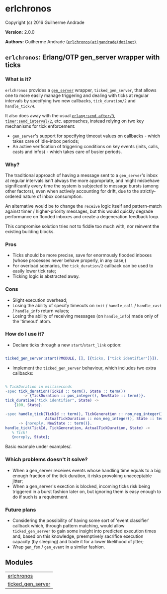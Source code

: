 

# erlchronos #

Copyright (c) 2016 Guilherme Andrade

__Version:__ 2.0.0

__Authors:__ Guilherme Andrade ([`erlchronos(at)gandrade(dot)net`](mailto:erlchronos(at)gandrade(dot)net)).

`erlchronos`: Erlang/OTP gen_server wrapper with ticks
---------


### <a name="What_is_it?">What is it?</a> ###


`erlchronos` provides a [`gen_server`](http://erlang.org/doc/man/gen_server.md) wrapper, `ticked_gen_server`,
that allows one to more easily manage triggering and dealing with ticks at regular intervals by specifying two new callbacks,
`tick_duration/2` and `handle_tick/4`.

It also does away with the usual [`erlang:send_after/3`](http://www.erlang.org/doc/man/erlang.html#send_after-3),
[`timer:send_interval/2`](http://erlang.org/doc/man/timer.md#send_interval-2), etc. approaches, instead relying
on two key mechanisms for tick enforcement:
* `gen_server`'s support for specifying timeout values on callbacks - which takes care of idle-inbox periods;
* An active verification of triggering conditions on key events (inits, calls, casts and infos) - which takes care of busier periods.


### <a name="Why?">Why?</a> ###


The traditional approach of having a message sent to a `gen_server`'s inbox at regular intervals isn't always
the more appropriate, and might misbehave significantly every time the system is subjected to message bursts (among other factors), even when actively accounting for drift, due to the strictly-ordered nature of inbox consumption.

An alternative would be to change the `receive` logic itself and pattern-match against timer / higher-priority messages, but this would quickly degrade performance on flooded inboxes and create a degeneration feedback loop.

This compromise solution tries not to fiddle too much with, nor reinvent the existing building blocks.


### <a name="Pros">Pros</a> ###


* Ticks should be more precise, save for enormously flooded inboxes (whose processes never behave properly, in any case;)
* For overload scenarios, the `tick_duration/2` callback can be used to easily lower tick rate;
* Ticking logic is abstracted away.


### <a name="Cons">Cons</a> ###


* Slight execution overhead;
* Losing the ability of specify timeouts on `init` / `handle_call` / `handle_cast` / `handle_info` return values;
* Losing the ability of receiving messages (on `handle_info`) made only of the 'timeout' atom.


### <a name="How_do_I_use_it?">How do I use it?</a> ###

* Declare ticks through a new `start`/`start_link` option:

```erlang

ticked_gen_server:start(?MODULE, [], [{ticks, ["tick identifier"]}]).

```

* Implement the `ticked_gen_server` behaviour, which includes two extra callbacks:

```erlang

% TickDuration in milliseconds
-spec tick_duration(TickId :: term(), State :: term())
        -> {TickDuration :: pos_integer(), NewState :: term()}.
tick_duration("tick identifier", State) ->
    {100, State}.

-spec handle_tick(TickId :: term(), TickGeneration :: non_neg_integer(),
                  ActualTickDuration :: non_neg_integer(), State :: term())
      -> {noreply, NewState :: term()}.
handle_tick(TickId, TickGeneration, ActualTickDuration, State) ->
   % Tick!
   {noreply, State};

```

Basic example under examples/.


### <a name="Which_problems_doesn't_it_solve?">Which problems doesn't it solve?</a> ###


* When a gen_server receives events whose handling time equals to a big enough fraction of the tick duration, it risks provoking unacceptable jitter;
* When a gen_server's exection is blocked, incoming ticks risk being triggered in a burst fashion later on, but ignoring them is easy enough to do if such is a requirement.


### <a name="Future_plans">Future plans</a> ###

* Considering the possibility of having some sort of 'event classifier' callback which, through pattern matching, would allow `ticked_gen_server` to gain some insight into predicted execution times and, based on this knowledge, preemptively sacrifice execution capacity (by sleeping) and trade it for a lower likelihood of jitter;
* Wrap `gen_fsm` / `gen_event` in a similar fashion.


## Modules ##


<table width="100%" border="0" summary="list of modules">
<tr><td><a href="erlchronos.md" class="module">erlchronos</a></td></tr>
<tr><td><a href="ticked_gen_server.md" class="module">ticked_gen_server</a></td></tr></table>

